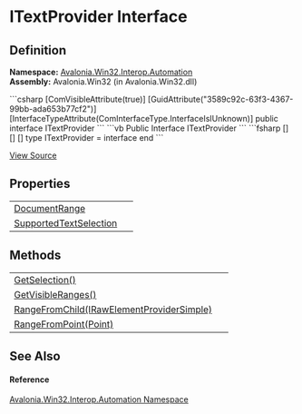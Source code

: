 # ITextProvider Interface




## Definition
**Namespace:** <a href="N_Avalonia_Win32_Interop_Automation">Avalonia.Win32.Interop.Automation</a>  
**Assembly:** Avalonia.Win32 (in Avalonia.Win32.dll)

<Tabs groupId="api-code-preview">
<TabItem value="csharp" label="C#">
```csharp
[ComVisibleAttribute(true)]
[GuidAttribute("3589c92c-63f3-4367-99bb-ada653b77cf2")]
[InterfaceTypeAttribute(ComInterfaceType.InterfaceIsIUnknown)]
public interface ITextProvider
```
</TabItem>
<TabItem value="vb" label="VB">
```vb
<ComVisibleAttribute(true)>
<GuidAttribute("3589c92c-63f3-4367-99bb-ada653b77cf2")>
<InterfaceTypeAttribute(ComInterfaceType.InterfaceIsIUnknown)>
Public Interface ITextProvider
```
</TabItem>
<TabItem value="fsharp" label="F#">
```fsharp
[<ComVisibleAttribute(true)>]
[<GuidAttribute("3589c92c-63f3-4367-99bb-ada653b77cf2")>]
[<InterfaceTypeAttribute(ComInterfaceType.InterfaceIsIUnknown)>]
type ITextProvider = interface end
```
</TabItem>
</Tabs>



<a href="https://github.com/AvaloniaUI/Avalonia/tree/master/src/Windows/Avalonia.Win32/Interop/Automation/ITextProvider.cs" title="View the source code">View Source</a>



## Properties
<table>
<tr>
<td><a href="P_Avalonia_Win32_Interop_Automation_ITextProvider_DocumentRange">DocumentRange</a></td>
<td> </td>
</tr>
<tr>
<td><a href="P_Avalonia_Win32_Interop_Automation_ITextProvider_SupportedTextSelection">SupportedTextSelection</a></td>
<td> </td>
</tr>
</table>

## Methods
<table>
<tr>
<td><a href="M_Avalonia_Win32_Interop_Automation_ITextProvider_GetSelection">GetSelection()</a></td>
<td> </td>
</tr>
<tr>
<td><a href="M_Avalonia_Win32_Interop_Automation_ITextProvider_GetVisibleRanges">GetVisibleRanges()</a></td>
<td> </td>
</tr>
<tr>
<td><a href="M_Avalonia_Win32_Interop_Automation_ITextProvider_RangeFromChild">RangeFromChild(IRawElementProviderSimple)</a></td>
<td> </td>
</tr>
<tr>
<td><a href="M_Avalonia_Win32_Interop_Automation_ITextProvider_RangeFromPoint">RangeFromPoint(Point)</a></td>
<td> </td>
</tr>
</table>

## See Also


#### Reference
<a href="N_Avalonia_Win32_Interop_Automation">Avalonia.Win32.Interop.Automation Namespace</a>  

